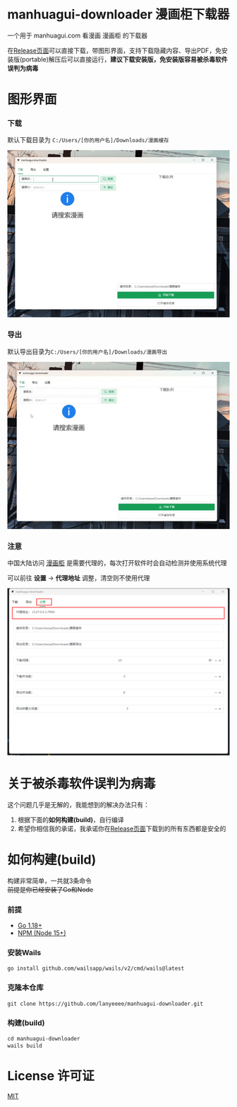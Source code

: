 # manhuagui-downloader 漫画柜下载器

一个用于 manhuagui.com 看漫画 漫画柜 的下载器

在[Release页面](https://github.com/lanyeeee/manhuagui-downloader/releases)可以直接下载，带图形界面，支持下载隐藏内容、导出PDF，免安装版(portable)解压后可以直接运行，**建议下载安装版，免安装版容易被杀毒软件误判为病毒**

# 图形界面

### 下载

默认下载目录为 `C:/Users/[你的用户名]/Downloads/漫画缓存`

![download.gif](md/download.gif)

### 导出

默认导出目录为`C:/Users/[你的用户名]/Downloads/漫画导出`

![download.gif](md/export.gif)

### 注意

中国大陆访问 [漫画柜](https://www.manhuagui.com) 是需要代理的，每次打开软件时会自动检测并使用系统代理

可以前往 **设置** -> **代理地址** 调整，清空则不使用代理

![image-20240519005528352](md/settings.png)

# 关于被杀毒软件误判为病毒

这个问题几乎是无解的，我能想到的解决办法只有：
1. 根据下面的**如何构建(build)**，自行编译
2. 希望你相信我的承诺，我承诺你在[Release页面](https://github.com/lanyeeee/manhuagui-downloader/releases)下载到的所有东西都是安全的

# 如何构建(build)

构建非常简单，一共就3条命令  
~~前提是你已经安装了Go和Node~~

### 前提

- [Go 1.18+](https://go.dev/dl/)
- [NPM (Node 15+)](https://nodejs.org/en)

### 安装Wails

```
go install github.com/wailsapp/wails/v2/cmd/wails@latest
```

### 克隆本仓库

```
git clone https://github.com/lanyeeee/manhuagui-downloader.git
```

### 构建(build)

```
cd manhuagui-downloader
wails build
```

# License 许可证

[MIT](LICENSE)
